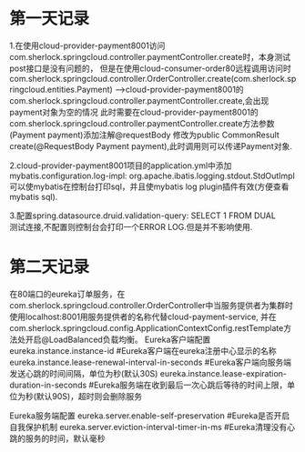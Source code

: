 # 第一天记录
1.在使用cloud-provider-payment8001访问com.sherlock.springcloud.controller.paymentController.create时，本身测试post接口是没有问题的，
但是在使用cloud-consumer-order80远程调用访问时
com.sherlock.springcloud.controller.OrderController.create(com.sherlock.springcloud.entities.Payment)
   -->cloud-provider-payment8001的com.sherlock.springcloud.controller.paymentController.create,会出现payment对象为空的情况
此时需要在cloud-provider-payment8001的com.sherlock.springcloud.controller.paymentController.create方法参数(Payment payment)添加注解@requestBody
修改为public CommonResult create(@RequestBody Payment payment),此时调用则可以传递Payment对象.

2.cloud-provider-payment8001项目的application.yml中添加mybatis.configuration.log-impl: org.apache.ibatis.logging.stdout.StdOutImpl 
可以使mybatis在控制台打印sql，并且使mybatis log plugin插件有效(方便查看mybatis sql).

3.配置spring.datasource.druid.validation-query: SELECT 1 FROM DUAL  
测试连接,不配置则控制台会打印一个ERROR LOG.但是并不影响使用.

# 第二天记录
在80端口的eureka订单服务，在com.sherlock.springcloud.controller.OrderController中当服务提供者为集群时使用localhost:8001用服务提供者的名称代替cloud-payment-service,
并在 com.sherlock.springcloud.config.ApplicationContextConfig.restTemplate方法处开启@LoadBalanced负载均衡。
Eureka客户端配置
eureka.instance.instance-id  #Eureka客户端在eureka注册中心显示的名称
eureka.instance.lease-renewal-interval-in-seconds #Eureka客户端向服务端发送心跳的时间间隔，单位为秒(默认30S)
eureka.instance.lease-expiration-duration-in-seconds #Eureka服务端在收到最后一次心跳后等待的时间上限，单位为秒(默认90S)，超时则会删除服务

Eureka服务端配置
eureka.server.enable-self-preservation #Eureka是否开启自我保护机制
eureka.server.eviction-interval-timer-in-ms #Eureka清理没有心跳的服务的时间，默认毫秒